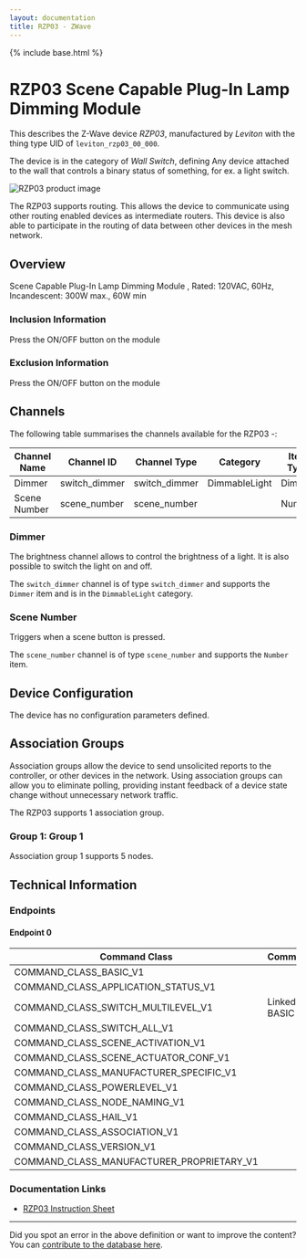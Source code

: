 ```yaml
---
layout: documentation
title: RZP03 - ZWave
---
```


{% include base.html %}

# RZP03 Scene Capable Plug-In Lamp Dimming Module
This describes the Z-Wave device *RZP03*, manufactured by *Leviton* with the thing type UID of ```leviton_rzp03_00_000```.

The device is in the category of *Wall Switch*, defining Any device attached to the wall that controls a binary status of something, for ex. a light switch.

![RZP03 product image](https://www.cd-jackson.com/zwave_device_uploads/373/373_default.gif)


The RZP03 supports routing. This allows the device to communicate using other routing enabled devices as intermediate routers.  This device is also able to participate in the routing of data between other devices in the mesh network.

## Overview

Scene Capable Plug-In Lamp Dimming Module , Rated: 120VAC, 60Hz, Incandescent: 300W max., 60W min

### Inclusion Information

Press the ON/OFF button on the module

### Exclusion Information

Press the ON/OFF button on the module

## Channels

The following table summarises the channels available for the RZP03 -:

| Channel Name | Channel ID | Channel Type | Category | Item Type |
|--------------|------------|--------------|----------|-----------|
| Dimmer | switch_dimmer | switch_dimmer | DimmableLight | Dimmer | 
| Scene Number | scene_number | scene_number |  | Number | 

### Dimmer
The brightness channel allows to control the brightness of a light.
            It is also possible to switch the light on and off.

The ```switch_dimmer``` channel is of type ```switch_dimmer``` and supports the ```Dimmer``` item and is in the ```DimmableLight``` category.

### Scene Number
Triggers when a scene button is pressed.

The ```scene_number``` channel is of type ```scene_number``` and supports the ```Number``` item.



## Device Configuration

The device has no configuration parameters defined.

## Association Groups

Association groups allow the device to send unsolicited reports to the controller, or other devices in the network. Using association groups can allow you to eliminate polling, providing instant feedback of a device state change without unnecessary network traffic.

The RZP03 supports 1 association group.

### Group 1: Group 1


Association group 1 supports 5 nodes.

## Technical Information

### Endpoints

#### Endpoint 0

| Command Class | Comment |
|---------------|---------|
| COMMAND_CLASS_BASIC_V1| |
| COMMAND_CLASS_APPLICATION_STATUS_V1| |
| COMMAND_CLASS_SWITCH_MULTILEVEL_V1| Linked to BASIC|
| COMMAND_CLASS_SWITCH_ALL_V1| |
| COMMAND_CLASS_SCENE_ACTIVATION_V1| |
| COMMAND_CLASS_SCENE_ACTUATOR_CONF_V1| |
| COMMAND_CLASS_MANUFACTURER_SPECIFIC_V1| |
| COMMAND_CLASS_POWERLEVEL_V1| |
| COMMAND_CLASS_NODE_NAMING_V1| |
| COMMAND_CLASS_HAIL_V1| |
| COMMAND_CLASS_ASSOCIATION_V1| |
| COMMAND_CLASS_VERSION_V1| |
| COMMAND_CLASS_MANUFACTURER_PROPRIETARY_V1| |

### Documentation Links

* [RZP03 Instruction Sheet](https://www.cd-jackson.com/zwave_device_uploads/373/Ins-RZP03.pdf)

---

Did you spot an error in the above definition or want to improve the content?
You can [contribute to the database here](http://www.cd-jackson.com/index.php/zwave/zwave-device-database/zwave-device-list/devicesummary/373).
